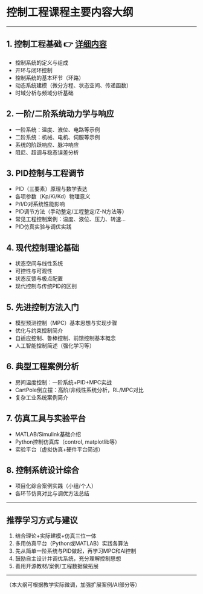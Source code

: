 # 控制工程课程主要内容大纲

---

## 1. 控制工程基础 👉 [详细内容](doc/第1章_控制工程基础.md)
- 控制系统的定义与组成
- 开环与闭环控制
- 控制系统的基本环节（环路）
- 动态系统建模（微分方程、状态空间、传递函数）
- 时域分析与频域分析基础

## 2. 一阶/二阶系统动力学与响应
- 一阶系统：温度、液位、电路等示例
- 二阶系统：机械、电机、伺服等示例
- 系统的阶跃响应、脉冲响应
- 阻尼、超调与稳态误差分析

## 3. PID控制与工程调节
- PID（三要素）原理与数学表达
- 各项参数（Kp/Ki/Kd）物理意义
- P/I/D对系统性能影响
- PID调节方法（手动整定/工程整定/Z-N方法等）
- 常见工程控制案例：温度、液位、压力、转速…
- PID仿真实验与调优实践

## 4. 现代控制理论基础
- 状态空间与线性系统
- 可控性与可观性
- 状态反馈与极点配置
- 现代控制与传统PID的区别

## 5. 先进控制方法入门
- 模型预测控制（MPC）基本思想与实现步骤
- 优化与约束控制简介
- 自适应控制、鲁棒控制、前馈控制基本概念
- 人工智能控制简述（强化学习等）

## 6. 典型工程案例分析
- 房间温度控制：一阶系统+PID+MPC实战
- CartPole倒立摆：高阶/非线性系统分析，RL/MPC对比
- 复杂工业系统案例简介

## 7. 仿真工具与实验平台
- MATLAB/Simulink基础介绍
- Python控制仿真库（control, matplotlib等）
- 实验平台（虚拟仿真+硬件平台简述）

## 8. 控制系统设计综合
- 项目化综合案例实践（小组/个人）
- 各环节仿真对比与调优方法总结

---

## 推荐学习方式与建议
1. 结合理论+实际建模+仿真三位一体
2. 多用仿真平台（Python或MATLAB）实践各算法
3. 先从简单一阶系统与PID做起，再学习MPC和AI控制
4. 鼓励自主设计并调优系统，充分理解控制思想
5. 善用开源教材/案例/工程数据做拓展

---

（本大纲可根据教学实际微调，加强扩展案例/AI部分等）
